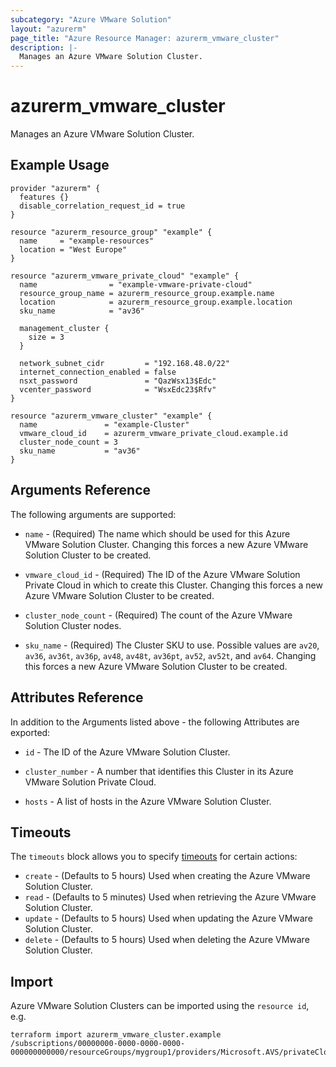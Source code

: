 ```yaml
---
subcategory: "Azure VMware Solution"
layout: "azurerm"
page_title: "Azure Resource Manager: azurerm_vmware_cluster"
description: |-
  Manages an Azure VMware Solution Cluster.
---
```


# azurerm_vmware_cluster

Manages an Azure VMware Solution Cluster.

## Example Usage

```hcl
provider "azurerm" {
  features {}
  disable_correlation_request_id = true
}

resource "azurerm_resource_group" "example" {
  name     = "example-resources"
  location = "West Europe"
}

resource "azurerm_vmware_private_cloud" "example" {
  name                = "example-vmware-private-cloud"
  resource_group_name = azurerm_resource_group.example.name
  location            = azurerm_resource_group.example.location
  sku_name            = "av36"

  management_cluster {
    size = 3
  }

  network_subnet_cidr         = "192.168.48.0/22"
  internet_connection_enabled = false
  nsxt_password               = "QazWsx13$Edc"
  vcenter_password            = "WsxEdc23$Rfv"
}

resource "azurerm_vmware_cluster" "example" {
  name               = "example-Cluster"
  vmware_cloud_id    = azurerm_vmware_private_cloud.example.id
  cluster_node_count = 3
  sku_name           = "av36"
}
```

## Arguments Reference

The following arguments are supported:

* `name` - (Required) The name which should be used for this Azure VMware Solution Cluster. Changing this forces a new Azure VMware Solution Cluster to be created.

* `vmware_cloud_id` - (Required) The ID of the Azure VMware Solution Private Cloud in which to create this Cluster. Changing this forces a new Azure VMware Solution Cluster to be created.

* `cluster_node_count` - (Required) The count of the Azure VMware Solution Cluster nodes.

* `sku_name` - (Required) The Cluster SKU to use. Possible values are `av20`, `av36`, `av36t`, `av36p`, `av48`, `av48t`, `av36pt`, `av52`, `av52t`, and `av64`. Changing this forces a new Azure VMware Solution Cluster to be created.

## Attributes Reference

In addition to the Arguments listed above - the following Attributes are exported:

* `id` - The ID of the Azure VMware Solution Cluster.

* `cluster_number` - A number that identifies this Cluster in its Azure VMware Solution Private Cloud.

* `hosts` - A list of hosts in the Azure VMware Solution Cluster.

## Timeouts

The `timeouts` block allows you to specify [timeouts](https://www.terraform.io/language/resources/syntax#operation-timeouts) for certain actions:

* `create` - (Defaults to 5 hours) Used when creating the Azure VMware Solution Cluster.
* `read` - (Defaults to 5 minutes) Used when retrieving the Azure VMware Solution Cluster.
* `update` - (Defaults to 5 hours) Used when updating the Azure VMware Solution Cluster.
* `delete` - (Defaults to 5 hours) Used when deleting the Azure VMware Solution Cluster.

## Import

Azure VMware Solution Clusters can be imported using the `resource id`, e.g.

```shell
terraform import azurerm_vmware_cluster.example /subscriptions/00000000-0000-0000-0000-000000000000/resourceGroups/mygroup1/providers/Microsoft.AVS/privateClouds/privateCloud1/clusters/cluster1
```
